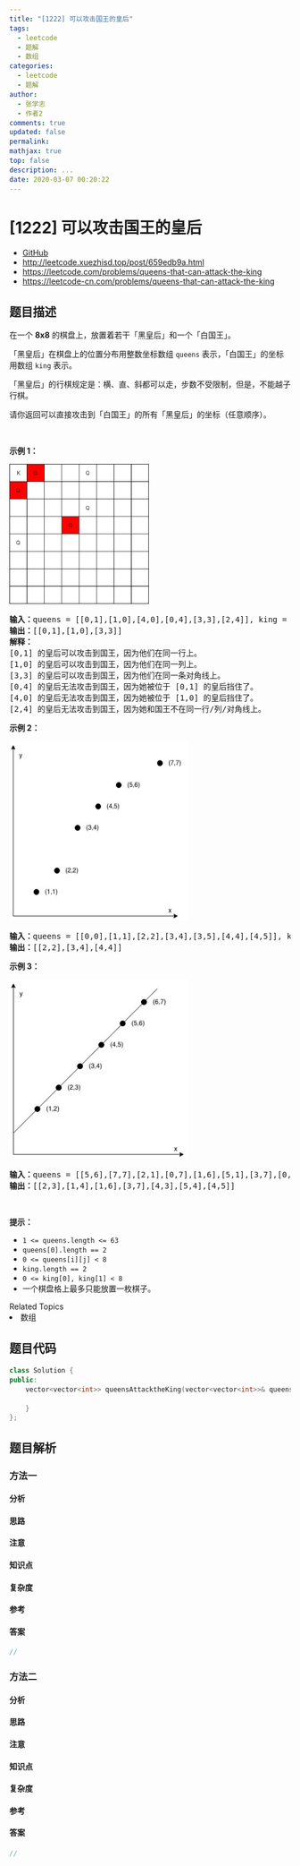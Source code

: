 ```yaml
---
title: "[1222] 可以攻击国王的皇后"
tags:
  - leetcode
  - 题解
  - 数组
categories:
  - leetcode
  - 题解
author:
  - 张学志
  - 作者2
comments: true
updated: false
permalink:
mathjax: true
top: false
description: ...
date: 2020-03-07 00:20:22
---
```



# [1222] 可以攻击国王的皇后
* [GitHub](https://github.com/algoboy101/LeetCodeCrowdsource/tree/master/_posts/QA/%5B1222%5D%20%E5%8F%AF%E4%BB%A5%E6%94%BB%E5%87%BB%E5%9B%BD%E7%8E%8B%E7%9A%84%E7%9A%87%E5%90%8E.md)
* http://leetcode.xuezhisd.top/post/659edb9a.html
* https://leetcode.com/problems/queens-that-can-attack-the-king
* https://leetcode-cn.com/problems/queens-that-can-attack-the-king


## 题目描述

<p>在一个&nbsp;<strong>8x8</strong>&nbsp;的棋盘上，放置着若干「黑皇后」和一个「白国王」。</p>

<p>「黑皇后」在棋盘上的位置分布用整数坐标数组&nbsp;<code>queens</code>&nbsp;表示，「白国王」的坐标用数组 <code>king</code> 表示。</p>

<p>「黑皇后」的行棋规定是：横、直、斜都可以走，步数不受限制，但是，不能越子行棋。</p>

<p>请你返回可以直接攻击到「白国王」的所有「黑皇后」的坐标（任意顺序）。</p>

<p>&nbsp;</p>

<p><strong>示例 1：</strong></p>

<p><img alt="" src="https://raw.githubusercontent.com/algoboy101/LeetCodeCrowdsource/master/imgs/untitled-diagram.jpg" style="width: 250px;"></p>

<pre><strong>输入：</strong>queens = [[0,1],[1,0],[4,0],[0,4],[3,3],[2,4]], king = [0,0]
<strong>输出：</strong>[[0,1],[1,0],[3,3]]
<strong>解释：</strong> 
[0,1] 的皇后可以攻击到国王，因为他们在同一行上。 
[1,0] 的皇后可以攻击到国王，因为他们在同一列上。 
[3,3] 的皇后可以攻击到国王，因为他们在同一条对角线上。 
[0,4] 的皇后无法攻击到国王，因为她被位于 [0,1] 的皇后挡住了。 
[4,0] 的皇后无法攻击到国王，因为她被位于 [1,0] 的皇后挡住了。 
[2,4] 的皇后无法攻击到国王，因为她和国王不在同一行/列/对角线上。
</pre>

<p><strong>示例 2：</strong></p>

<p><strong><img alt="" src="https://raw.githubusercontent.com/algoboy101/LeetCodeCrowdsource/master/imgs/untitled-diagram-1.jpg" style="height: 321px; width: 321px;"></strong></p>

<pre><strong>输入：</strong>queens = [[0,0],[1,1],[2,2],[3,4],[3,5],[4,4],[4,5]], king = [3,3]
<strong>输出：</strong>[[2,2],[3,4],[4,4]]
</pre>

<p><strong>示例 3：</strong></p>

<p><strong><img alt="" src="https://raw.githubusercontent.com/algoboy101/LeetCodeCrowdsource/master/imgs/untitled-diagram-2.jpg" style="height: 321px; width: 321px;"></strong></p>

<pre><strong>输入：</strong>queens = [[5,6],[7,7],[2,1],[0,7],[1,6],[5,1],[3,7],[0,3],[4,0],[1,2],[6,3],[5,0],[0,4],[2,2],[1,1],[6,4],[5,4],[0,0],[2,6],[4,5],[5,2],[1,4],[7,5],[2,3],[0,5],[4,2],[1,0],[2,7],[0,1],[4,6],[6,1],[0,6],[4,3],[1,7]], king = [3,4]
<strong>输出：</strong>[[2,3],[1,4],[1,6],[3,7],[4,3],[5,4],[4,5]]
</pre>

<p>&nbsp;</p>

<p><strong>提示：</strong></p>

<ul>
	<li><code>1 &lt;= queens.length&nbsp;&lt;= 63</code></li>
	<li><code>queens[0].length == 2</code></li>
	<li><code>0 &lt;= queens[i][j] &lt;&nbsp;8</code></li>
	<li><code>king.length == 2</code></li>
	<li><code>0 &lt;= king[0], king[1] &lt; 8</code></li>
	<li>一个棋盘格上最多只能放置一枚棋子。</li>
</ul>
<div><div>Related Topics</div><div><li>数组</li></div></div>


## 题目代码

```cpp
class Solution {
public:
    vector<vector<int>> queensAttacktheKing(vector<vector<int>>& queens, vector<int>& king) {

    }
};
```


## 题目解析


### 方法一

#### 分析

#### 思路

#### 注意

#### 知识点

#### 复杂度

#### 参考

#### 答案

```cpp
//
```


### 方法二

#### 分析

#### 思路

#### 注意

#### 知识点

#### 复杂度

#### 参考

#### 答案

```cpp
//
```


